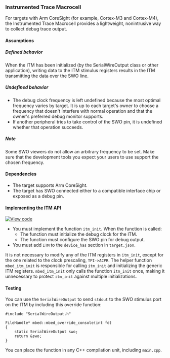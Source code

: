 ### Instrumented Trace Macrocell

For targets with Arm CoreSight (for example, Cortex-M3 and Cortex-M4), the Instrumented Trace Macrocell provides a lightweight, nonintrusive way to collect debug trace output.

#### Assumptions

##### Defined behavior

When the ITM has been initialized (by the SerialWireOutput class or other application), writing data to the ITM stimulus registers results in the ITM transmitting the data over the SWO line.

##### Undefined behavior

- The debug clock frequency is left undefined because the most optimal frequency varies by target. It is up to each target's owner to choose a frequency that doesn't interfere with normal operation and that the owner's preferred debug monitor supports.
- If another peripheral tries to take control of the SWO pin, it is undefined whether that operation succeeds.

##### Note

Some SWO viewers do not allow an arbitrary frequency to be set. Make sure that the development tools you expect your users to use support the chosen frequency.

#### Dependencies

- The target supports Arm CoreSight.
- The target has SWO connected either to a compatible interface chip or exposed as a debug pin.

#### Implementing the ITM API

[![View code](https://www.mbed.com/embed/?type=library)](https://os-doc-builder.test.mbed.com/docs/development/mbed-os-api-doxy/group__itm__hal.html)

- You must implement the function `itm_init`. When the function is called:
  - The function must initialize the debug clock for the ITM.
  - The function must configure the SWO pin for debug output.
- You must add `ITM` to the `device_has` section in `target.json`.

It is not necessary to modify any of the ITM registers in `itm_init`, except for the one related to the clock prescaling, `TPI->ACPR`. The helper function `mbed_itm_init` is responsible for calling `itm_init` and initializing the generic ITM registers. `mbed_itm_init` only calls the function `itm_init` once, making it unnecessary to protect `itm_init` against multiple initializations.

#### Testing

You can use the `SerialWireOutput` to send `stdout` to the SWO stimulus port on the ITM by including this override function:

```
#include "SerialWireOutput.h"

FileHandle* mbed::mbed_override_console(int fd)
{
    static SerialWireOutput swo;
    return &swo;
}
```

You can place the function in any C++ compilation unit, including `main.cpp`.

